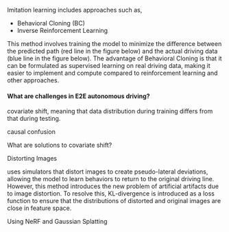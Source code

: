 Imitation learning includes approaches such as,

- Behavioral Cloning (BC)
- Inverse Reinforcement Learning

This method involves training the model to minimize the difference between the predicted path (red line in the figure below) and the actual driving data (blue line in the figure below). The advantage of Behavioral Cloning is that it can be formulated as supervised learning on real driving data, making it easier to implement and compute compared to reinforcement learning and other approaches.

#### What are challenges in E2E autonomous driving?

covariate shift, meaning that data distribution during training differs from that during testing.

causal confusion

What are solutions to covariate shift?

Distorting Images

uses simulators that distort images to create pseudo-lateral deviations, allowing the model to learn behaviors to return to the original driving line. However, this method introduces the new problem of artificial artifacts due to image distortion. To resolve this, KL-divergence is introduced as a loss function to ensure that the distributions of distorted and original images are close in feature space.

Using NeRF and Gaussian Splatting


